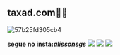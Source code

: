 ##  taxad.com🐱‍👤


![57b25fd305cb4](https://github.com/user-attachments/assets/2d896385-8b41-4757-a0a0-db1b843c5c8d)

**segue no insta:_alissonsgs_**
![](https://media1.tenor.com/m/vtm1oAR2314AAAAC/taxad-taxa.gif)
![](https://media.tenor.com/OcXTdXXNexsAAAAi/fazueli-faz-o-ele.gif)
![](https://www.tiktok.com/@alissongois326/photo/7309193925758078214?is_from_webapp=1&sender_device=pc)
